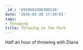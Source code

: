 ```yaml
---
_id_: '6919603306389136'
date: '2016-03-26 17:39:01'
tags:
- throwing
title: Throwing in the Park
---
```


Half an hour of throwing with Diana
